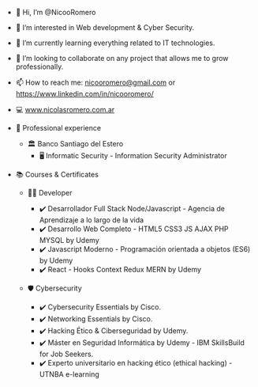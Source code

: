 - 👋 Hi, I’m @NicooRomero
- 👀 I’m interested in Web development & Cyber Security.
- 🌱 I’m currently learning everything related to IT technologies.
- 💞️ I’m looking to collaborate on any project that allows me to grow professionally.
- 📫 How to reach me: nicooromero@gmail.com or https://www.linkedin.com/in/nicooromero/
- 💻 www.nicolasromero.com.ar

- 💼 Professional experience
    - 🏛️ Banco Santiago del Estero 
      - 🖥️ Informatic Security - Information Security Administrator

- 📚 Courses & Certificates

    - 👨‍💻 Developer 
      - ✔️ Desarrollador Full Stack Node/Javascript - Agencia de Aprendizaje a lo largo de la vida
      - ✔️ Desarrollo Web Completo - HTML5 CSS3 JS AJAX PHP MYSQL by Udemy
      - ✔️ Javascript Moderno - Programación orientada a objetos (ES6) by Udemy
      - ✔️ React - Hooks Context Redux MERN by Udemy
      
    - 🛡️ Cybersecurity
      - ✔️ Cybersecurity Essentials by Cisco.
      - ✔️ Networking Essentials by Cisco.
      - ✔️ Hacking Ético & Ciberseguridad by Udemy.
      - ✔️ Máster en Seguridad Informática by Udemy - IBM SkillsBuild for Job Seekers.
      - ✔️ Experto universitario en hacking ético (ethical hacking) - UTNBA e-learning
<!---
NicooRomero/NicooRomero is a ✨ special ✨ repository because its `README.md` (this file) appears on your GitHub profile.
You can click the Preview link to take a look at your changes.
--->
